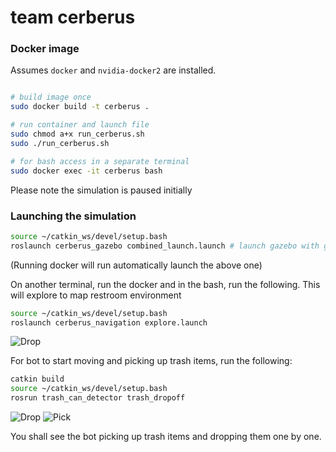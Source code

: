 # team cerberus
### Docker image

Assumes `docker` and `nvidia-docker2` are installed.

```bash

# build image once
sudo docker build -t cerberus .

# run container and launch file
sudo chmod a+x run_cerberus.sh
sudo ./run_cerberus.sh

# for bash access in a separate terminal
sudo docker exec -it cerberus bash
```

Please note the simulation is paused initially


### Launching the simulation 
```bash
source ~/catkin_ws/devel/setup.bash
roslaunch cerberus_gazebo combined_launch.launch # launch gazebo with gripper
```
(Running docker will run automatically launch the above one)

On another terminal, run the docker and in the bash, run the following. This will explore to map restroom environment
```bash
source ~/catkin_ws/devel/setup.bash
roslaunch cerberus_navigation explore.launch
```
![Drop](pics/cloud_point.png)

For bot to start moving and picking up trash items, run the following:

```bash
catkin build
source ~/catkin_ws/devel/setup.bash
rosrun trash_can_detector trash_dropoff
```
![Drop](pics/dropping_trash.gif)
![Pick](pics/picking_trash.gif)

You shall see the bot picking up trash items and dropping them one by one.
